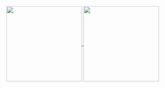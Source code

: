 <a href="https://github.com/sn0w12">
  <img height=200 align="center" src="https://github-readme-stats-jet-ten-59.vercel.app/api?username=sn0w12&theme=github_dark" />
</a>
<a href="https://github.com/sn0w12">
  <img height=200 align="center" src="https://github-readme-stats-jet-ten-59.vercel.app/api/top-langs?username=sn0w12&layout=compact&langs_count=8&card_width=320&exclude_repo=github-readme-stats&theme=github_dark" />
</a>
